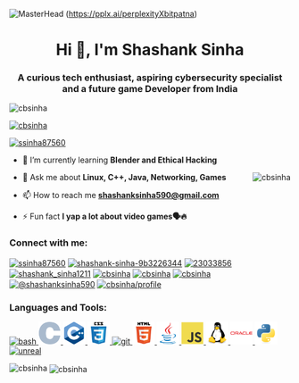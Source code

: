  ![MasterHead](https://user-images.githubusercontent.com/90236635/232446433-d5540fa2-fe28-4bb8-b929-cdb51fe61336.gif)
 (https://pplx.ai/perplexityXbitpatna)
<h1 align="center">Hi 👋, I'm Shashank Sinha</h1>
<h3 align="center">A curious tech enthusiast, aspiring cybersecurity specialist and a future game Developer from India</h3>
<p align="left"> <img src="https://komarev.com/ghpvc/?username=cbsinha&label=Profile%20views&color=b40e0e&style=flat" alt="cbsinha" /> </p>

<p align="left"> <a href="https://github.com/ryo-ma/github-profile-trophy"><img src="https://github-profile-trophy.vercel.app/?username=cbsinha" alt="cbsinha" /></a> </p>

<p align="left"> <a href="https://twitter.com/ssinha87560" target="blank"><img src="https://img.shields.io/twitter/follow/ssinha87560?logo=twitter&style=for-the-badge" alt="ssinha87560" /></a> </p>

- 🌱 I’m currently learning **Blender and Ethical Hacking**
  <p><img align="right" src="https://github-readme-streak-stats.herokuapp.com/?user=cbsinha&" alt="cbsinha" /></p>

- 💬 Ask me about **Linux, C++, Java, Networking, Games**

- 📫 How to reach me **shashanksinha590@gmail.com**

- ⚡ Fun fact **I yap a lot about video games🗣️🔥**

<h3 align="left">Connect with me:</h3>
<p align="left">
<a href="https://twitter.com/ssinha87560" target="blank"><img align="center" src="https://raw.githubusercontent.com/rahuldkjain/github-profile-readme-generator/master/src/images/icons/Social/twitter.svg" alt="ssinha87560" height="30" width="40" /></a>
<a href="https://linkedin.com/in/shashank-sinha-9b3226344" target="blank"><img align="center" src="https://raw.githubusercontent.com/rahuldkjain/github-profile-readme-generator/master/src/images/icons/Social/linked-in-alt.svg" alt="shashank-sinha-9b3226344" height="30" width="40" /></a>
<a href="https://stackoverflow.com/users/23033856" target="blank"><img align="center" src="https://raw.githubusercontent.com/rahuldkjain/github-profile-readme-generator/master/src/images/icons/Social/stack-overflow.svg" alt="23033856" height="30" width="40" /></a>
<a href="https://instagram.com/shashank_sinha1211" target="blank"><img align="center" src="https://raw.githubusercontent.com/rahuldkjain/github-profile-readme-generator/master/src/images/icons/Social/instagram.svg" alt="shashank_sinha1211" height="30" width="40" /></a>
<a href="https://www.codechef.com/users/cbsinha" target="blank"><img align="center" src="https://cdn.jsdelivr.net/npm/simple-icons@3.1.0/icons/codechef.svg" alt="cbsinha" height="30" width="40" /></a>
<a href="https://www.hackerrank.com/cbsinha" target="blank"><img align="center" src="https://raw.githubusercontent.com/rahuldkjain/github-profile-readme-generator/master/src/images/icons/Social/hackerrank.svg" alt="cbsinha" height="30" width="40" /></a>
<a href="https://www.leetcode.com/cbsinha" target="blank"><img align="center" src="https://raw.githubusercontent.com/rahuldkjain/github-profile-readme-generator/master/src/images/icons/Social/leet-code.svg" alt="cbsinha" height="30" width="40" /></a>
<a href="https://www.hackerearth.com/@shashanksinha590" target="blank"><img align="center" src="https://raw.githubusercontent.com/rahuldkjain/github-profile-readme-generator/master/src/images/icons/Social/hackerearth.svg" alt="@shashanksinha590" height="30" width="40" /></a>
<a href="https://auth.geeksforgeeks.org/user/cbsinha/profile" target="blank"><img align="center" src="https://raw.githubusercontent.com/rahuldkjain/github-profile-readme-generator/master/src/images/icons/Social/geeks-for-geeks.svg" alt="cbsinha/profile" height="30" width="40" /></a>
</p>

<h3 align="left">Languages and Tools:</h3>
<p align="left"> <a href="https://www.gnu.org/software/bash/" target="_blank" rel="noreferrer"> <img src="https://www.vectorlogo.zone/logos/gnu_bash/gnu_bash-icon.svg" alt="bash" width="40" height="40"/> </a> <a href="https://www.cprogramming.com/" target="_blank" rel="noreferrer"> <img src="https://raw.githubusercontent.com/devicons/devicon/master/icons/c/c-original.svg" alt="c" width="40" height="40"/> </a> <a href="https://www.w3schools.com/cpp/" target="_blank" rel="noreferrer"> <img src="https://raw.githubusercontent.com/devicons/devicon/master/icons/cplusplus/cplusplus-original.svg" alt="cplusplus" width="40" height="40"/> </a> <a href="https://www.w3schools.com/css/" target="_blank" rel="noreferrer"> <img src="https://raw.githubusercontent.com/devicons/devicon/master/icons/css3/css3-original-wordmark.svg" alt="css3" width="40" height="40"/> </a> <a href="https://git-scm.com/" target="_blank" rel="noreferrer"> <img src="https://www.vectorlogo.zone/logos/git-scm/git-scm-icon.svg" alt="git" width="40" height="40"/> </a> <a href="https://www.w3.org/html/" target="_blank" rel="noreferrer"> <img src="https://raw.githubusercontent.com/devicons/devicon/master/icons/html5/html5-original-wordmark.svg" alt="html5" width="40" height="40"/> </a> <a href="https://www.java.com" target="_blank" rel="noreferrer"> <img src="https://raw.githubusercontent.com/devicons/devicon/master/icons/java/java-original.svg" alt="java" width="40" height="40"/> </a> <a href="https://developer.mozilla.org/en-US/docs/Web/JavaScript" target="_blank" rel="noreferrer"> <img src="https://raw.githubusercontent.com/devicons/devicon/master/icons/javascript/javascript-original.svg" alt="javascript" width="40" height="40"/> </a> <a href="https://www.linux.org/" target="_blank" rel="noreferrer"> <img src="https://raw.githubusercontent.com/devicons/devicon/master/icons/linux/linux-original.svg" alt="linux" width="40" height="40"/> </a> <a href="https://www.oracle.com/" target="_blank" rel="noreferrer"> <img src="https://raw.githubusercontent.com/devicons/devicon/master/icons/oracle/oracle-original.svg" alt="oracle" width="40" height="40"/> </a> <a href="https://www.python.org" target="_blank" rel="noreferrer"> <img src="https://raw.githubusercontent.com/devicons/devicon/master/icons/python/python-original.svg" alt="python" width="40" height="40"/> </a> <a href="https://unrealengine.com/" target="_blank" rel="noreferrer"> <img src="https://raw.githubusercontent.com/kenangundogan/fontisto/036b7eca71aab1bef8e6a0518f7329f13ed62f6b/icons/svg/brand/unreal-engine.svg" alt="unreal" width="40" height="40"/> </a> </p>

<p><img align="left" src="https://github-readme-stats.vercel.app/api/top-langs?username=cbsinha&show_icons=true&locale=en&layout=compact" alt="cbsinha" /></p>

<p>&nbsp;<img align="center" src="https://github-readme-stats.vercel.app/api?username=cbsinha&show_icons=true&locale=en" alt="cbsinha" /></p> 


